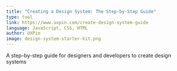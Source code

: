 ```yaml
---
title: "Creating a Design System: The Step-by-Step Guide"
type: tool
link: https://www.uxpin.com/create-design-system-guide
language: JavaScript, CSS, HTML
author: UXPin
image: design-system-starter-kit.png
---
```


A step-by-step guide for designers and developers to create design systems
